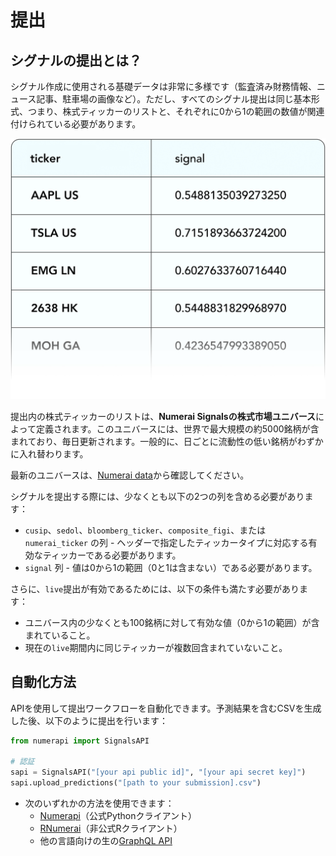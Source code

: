 # 提出

## シグナルの提出とは？

シグナル作成に使用される基礎データは非常に多様です（監査済み財務情報、ニュース記事、駐車場の画像など）。ただし、すべてのシグナル提出は同じ基本形式、つまり、株式ティッカーのリストと、それぞれに0から1の範囲の数値が関連付けられている必要があります。

![株式市場シグナルの例](/.gitbook/assets/signals_submission_example.png)

提出内の株式ティッカーのリストは、**Numerai Signalsの株式市場ユニバース**によって定義されます。このユニバースには、世界で最大規模の約5000銘柄が含まれており、毎日更新されます。一般的に、日ごとに流動性の低い銘柄がわずかに入れ替わります。

最新のユニバースは、[Numerai data](https://signals.numer.ai/data/)から確認してください。

シグナルを提出する際には、少なくとも以下の2つの列を含める必要があります：

* `cusip`、`sedol`、`bloomberg_ticker`、`composite_figi`、または `numerai_ticker` の列 - ヘッダーで指定したティッカータイプに対応する有効なティッカーである必要があります。
* `signal` 列 - 値は0から1の範囲（0と1は含まない）である必要があります。

さらに、`live`提出が有効であるためには、以下の条件も満たす必要があります：

* ユニバース内の少なくとも100銘柄に対して有効な値（0から1の範囲）が含まれていること。
* 現在の`live`期間内に同じティッカーが複数回含まれていないこと。

## 自動化方法

APIを使用して提出ワークフローを自動化できます。予測結果を含むCSVを生成した後、以下のように提出を行います：

```python
from numerapi import SignalsAPI

# 認証
sapi = SignalsAPI("[your api public id]", "[your api secret key]")
sapi.upload_predictions("[path to your submission].csv")
```

* 次のいずれかの方法を使用できます：
  * [Numerapi](https://github.com/uuazed/numerapi)（公式Pythonクライアント）
  * [RNumerai](https://github.com/OmniacsDAO/Rnumerai)（非公式Rクライアント）
  * 他の言語向けの生の[GraphQL API](https://api-tournament.numer.ai/)
